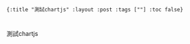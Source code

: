     {:title "測試chartjs" :layout :post :tags [""] :toc false}


# 


## 

測試chartjs

<script src="https://cdnjs.cloudflare.com/ajax/libs/Chart.js/2.4.0/Chart.min.js"></script>
<div style="width:400px;">
  <canvas id="heyChart"></canvas>
</div>
<script>
  var ctx = document.getElementById("heyChart");
  var myChart = new Chart(ctx, {
    type: 'bar',
    data: {
      labels: ["王大毛", "孫小毛", "小甜甜", "許唇美", "豬哥亮"],
      datasets: [{
        label: '十月：銷售業績',
        data: [4, 1, 3, 7, 2],
        backgroundColor: [
          'rgba(255, 99, 132, 0.2)',
          'rgba(54, 162, 235, 0.2)',
          'rgba(255, 206, 86, 0.2)',
          'rgba(75, 192, 192, 0.2)',
          'rgba(153, 102, 255, 0.2)'
        ],
        borderColor: [
          'rgba(255,99,132,1)',
          'rgba(54, 162, 235, 1)',
          'rgba(255, 206, 86, 1)',
          'rgba(75, 192, 192, 1)',
          'rgba(153, 102, 255, 1)'
        ],
        borderWidth: 1
      }]
    },
    options: {
      scales: {
        yAxes: [{
          ticks: {
            beginAtZero:true,
          }
        }]
      }
    }
  });
</script>

